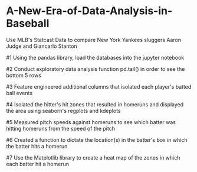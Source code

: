 # A-New-Era-of-Data-Analysis-in-Baseball
Use MLB's Statcast Data to compare New York Yankees sluggers Aaron Judge and Giancarlo Stanton

#1 Using the pandas library, load the databases into the jupyter notebook

#2 Conduct exploratory data analysis function pd.tail() in order to see the bottom 5 rows

#3 Feature engineered additional columns that isolated each player's batted ball events 

#4 Isolated the hitter's hit zones that resulted in homeruns and displayed the area using seaborn's regplots and kdeplots

#5 Measured pitch speeds against homeruns to see which batter was hitting homeruns from the speed of the pitch

#6 Created a function to dictate the location(s) in the batter's box in which the batter hits a homerun

#7 Use the Matplotlib library to create a heat map of the zones in which each batter hit a homerun
